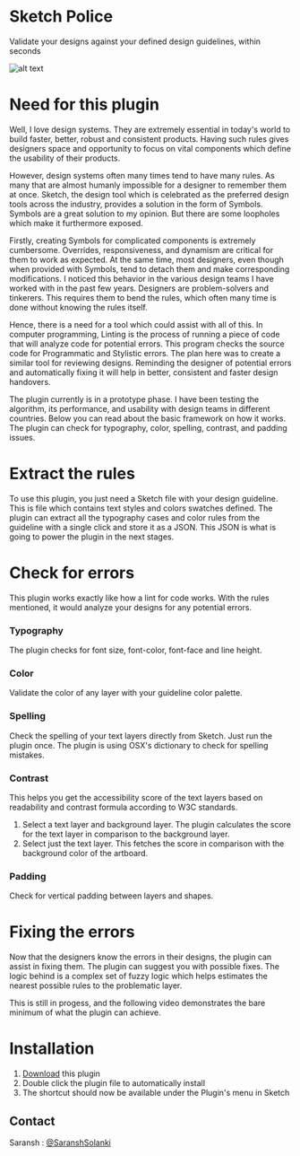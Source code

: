 # Sketch Police

Validate your designs against your defined design guidelines, within seconds

![alt text](https://github.com/saranshsolanki/sketch-lint/blob/master/police2.gif.gif?raw=true)

# Need for this plugin
Well, I love design systems. They are extremely essential in today's world to build faster, better, robust and consistent products. Having such rules gives designers space and opportunity to focus on vital components which define the usability of their products. 

However, design systems often many times tend to have many rules. As many that are almost humanly impossible for a designer to remember them at once. Sketch, the design tool which is celebrated as the preferred design tools across the industry, provides a solution in the form of Symbols. Symbols are a great solution to my opinion. But there are some loopholes which make it furthermore exposed. 

Firstly, creating Symbols for complicated components is extremely cumbersome. Overrides, responsiveness, and dynamism are critical for them to work as expected. At the same time, most designers, even though when provided with Symbols, tend to detach them and make corresponding modifications. I noticed this behavior in the various design teams I have worked with in the past few years. Designers are problem-solvers and tinkerers. This requires them to bend the rules, which often many time is done without knowing the rules itself. 

Hence, there is a need for a tool which could assist with all of this. In computer programming, Linting is the process of running a piece of code that will analyze code for potential errors. This program checks the source code for Programmatic and Stylistic errors. The plan here was to create a similar tool for reviewing designs. Reminding the designer of potential errors and automatically fixing it will help in better, consistent and faster design handovers. 

The plugin currently is in a prototype phase. I have been testing the algorithm, its performance, and usability with design teams in different countries. Below you can read about the basic framework on how it works. The plugin can check for typography, color, spelling, contrast, and padding issues. 

# Extract the rules
To use this plugin, you just need a Sketch file with your design guideline. This is file which contains text styles and colors swatches defined. The plugin can extract all the typography cases and color rules from the guideline with a single click and store it as a JSON. This JSON is what is going to power the plugin in the next stages. 

# Check for errors
This plugin works exactly like how a lint for code works. With the rules mentioned, it would analyze your designs for any potential errors.

### Typography
The plugin checks for font size, font-color, font-face and line height.

### Color
Validate the color of any layer with your guideline color palette.

### Spelling
Check the spelling of your text layers directly from Sketch. Just run the plugin once. The plugin is using OSX's dictionary to check for spelling mistakes.

### Contrast
This helps you get the accessibility score of the text layers based on readability and contrast formula according to W3C standards.
1. Select a text layer and background layer. The plugin calculates the score for the text layer in comparison to the background layer.
2. Select just the text layer. This fetches the score in comparison with the background color of the artboard.

### Padding
Check for vertical padding between layers and shapes.

# Fixing the errors
Now that the designers know the errors in their designs, the plugin can assist in fixing them. The plugin can suggest you with possible fixes. The logic behind is a complex set of fuzzy logic which helps estimates the nearest possible rules to the problematic layer. 

This is still in progess, and the following video demonstrates the bare minimum of what the plugin can achieve.


# Installation
1. [Download](https://github.com/saranshsolanki/sketch-lint/archive/master.zip) this plugin 
2. Double click the plugin file to automatically install
3. The shortcut should now be available under the Plugin's menu in Sketch


## Contact
Saransh : [@SaranshSolanki](https://twitter.com/SaranshSolanki)
